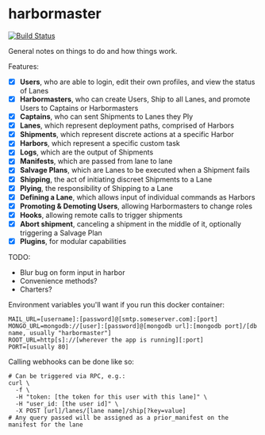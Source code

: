 # harbormaster

[![Build Status](https://travis-ci.org/trueandco/harbormaster.svg?branch=master)](https://travis-ci.org/trueandco/harbormaster)

General notes on things to do and how things work.

Features:

- [x] **Users**, who are able to login, edit their own profiles, and view the status of Lanes
- [x] **Harbormasters**, who can create Users, Ship to all Lanes, and promote Users to Captains or Harbormasters
- [x] **Captains**, who can sent Shipments to Lanes they Ply
- [x] **Lanes**, which represent deployment paths, comprised of Harbors
- [x] **Shipments**, which represent discrete actions at a specific Harbor
- [x] **Harbors**, which represent a specific custom task
- [x] **Logs**, which are the output of Shipments
- [x] **Manifests**, which are passed from lane to lane
- [x] **Salvage Plans**, which are Lanes to be executed when a Shipment fails
- [x] **Shipping**, the act of initiating discreet Shipments to a Lane
- [x] **Plying**, the responsibility of Shipping to a Lane
- [x] **Defining a Lane**, which allows input of individual commands as Harbors
- [x] **Promoting & Demoting Users**, allowing Harbormasters to change roles
- [x] **Hooks**, allowing remote calls to trigger shipments
- [x] **Abort shipment**, canceling a shipment in the middle of it, optionally triggering a Salvage Plan
- [x] **Plugins**, for modular capabilities

TODO:
- Blur bug on form input in harbor
- Convenience methods?
- Charters?

Environment variables you'll want if you run this docker container:

```
MAIL_URL=[username]:[password]@[smtp.someserver.com]:[port]
MONGO_URL=mongodb://[user]:[password]@[mongodb url]:[mongodb port]/[db name, usually "harbormaster"]
ROOT_URL=http[s]://[wherever the app is running][:port]
PORT=[usually 80]
```

Calling webhooks can be done like so:
```
# Can be triggered via RPC, e.g.:
curl \
  -f \
  -H "token: [the token for this user with this lane]" \
  -H "user_id: [the user id]" \
  -X POST [url]/lanes/[lane name]/ship[?key=value]
# Any query passed will be assigned as a prior_manifest on the manifest for the lane
```
